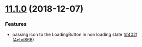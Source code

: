 <a name="11.1.0"></a>
# [11.1.0](https://github.com/purposeindustries/intellyo-application-design-system/compare/v11.0.0...v11.1.0) (2018-12-07)


### Features

* passing icon to the LoadingButton in non loading state ([#402](https://github.com/purposeindustries/intellyo-application-design-system/issues/402)) ([4ebd866](https://github.com/purposeindustries/intellyo-application-design-system/commit/4ebd866))



